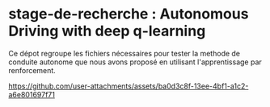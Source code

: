 # stage-de-recherche : Autonomous Driving with deep q-learning
Ce dépot regroupe les fichiers nécessaires pour tester la methode de conduite autonome que nous avons proposé en utilisant l'apprentissage par renforcement. 

https://github.com/user-attachments/assets/ba0d3c8f-13ee-4bf1-a1c2-a6e801697f71

